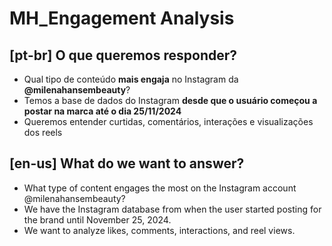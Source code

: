 # MH_Engagement Analysis
## [pt-br] O que queremos responder?
- Qual tipo de conteúdo **mais engaja** no Instagram da **@milenahansembeauty**?
- Temos a base de dados do Instagram **desde que o usuário começou a postar na marca até o dia 25/11/2024**
- Queremos entender curtidas, comentários, interações e visualizações dos reels

## [en-us] What do we want to answer?
- What type of content engages the most on the Instagram account @milenahansembeauty?
- We have the Instagram database from when the user started posting for the brand until November 25, 2024.
- We want to analyze likes, comments, interactions, and reel views.